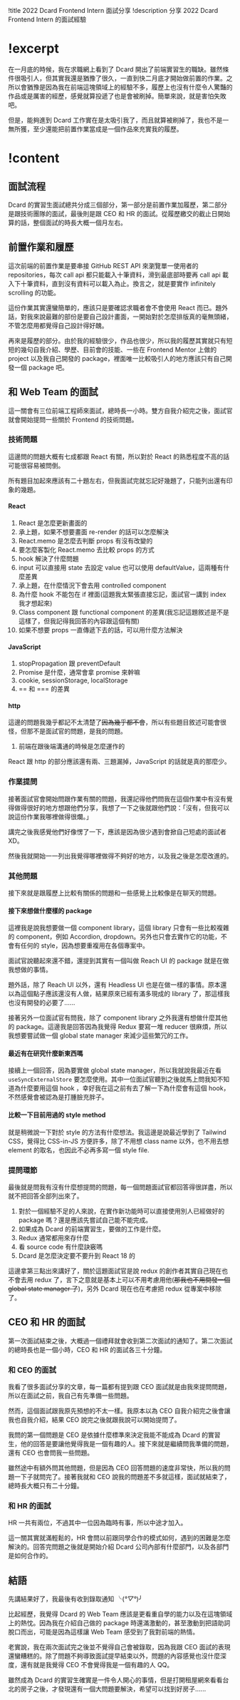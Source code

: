 !title 2022 Dcard Frontend Intern 面試分享
!description 分享 2022 Dcard Frontend Intern 的面試經驗

# !excerpt

在一月底的時候，我在求職網上看到了 Dcard 開出了前端實習生的職缺。雖然條件很吸引人，但其實我還是猶豫了很久，一直到快二月底才開始做前置的作業。之所以會猶豫是因為我在前端這塊領域上的經驗不多，履歷上也沒有什麼令人驚豔的作品或是厲害的經歷，感覺就算投遞了也是會被刷掉。簡單來說，就是害怕失敗吧。

但是，能夠進到 Dcard 工作實在是太吸引我了，而且就算被刷掉了，我也不是一無所獲，至少還能把前置作業當成是一個作品來充實我的履歷。

# !content

## 面試流程

Dcard 的實習生面試總共分成三個部分，第一部分是前置作業加履歷，第二部分是跟技術團隊的面試，最後則是跟 CEO 和 HR 的面試。從履歷繳交的截止日開始算的話，整個面試的時長大概一個月左右。

## 前置作業和履歷

這次前端的前置作業是要串接 GitHub REST API 來瀏覽單一使用者的 repositories，每次 call api 都只能載入十筆資料，滑到最底部時要再 call api 載入下十筆資料，直到沒有資料可以載入為止。換言之，就是要實作 infinitely scrolling 的功能。

這份作業其實還蠻簡單的，應該只是要確認求職者會不會使用 React 而已。題外話，對我來說最難的部份是要自己設計畫面，一開始對於怎麼排版真的毫無頭緒，不管怎麼用都覺得自己設計得好醜。

再來是履歷的部分。由於我的經驗很少，作品也很少，所以我的履歷其實就只有短短的幾句自我介紹、學歷、目前會的技能、一些在 Frontend Mentor 上做的 project 以及我自己開發的 package，裡面唯一比較吸引人的地方應該只有自己開發一個 package 吧。

## 和 Web Team 的面試

這一關會有三位前端工程師來面試，總時長一小時。雙方自我介紹完之後，面試官就會開始提問一些關於 Frontend 的技術問題。

### 技術問題

這邊問的問題大概有七成都跟 React 有關，所以對於 React 的熟悉程度不高的話可能很容易被問倒。

所有題目加起來應該有二十題左右，但我面試完就忘記好幾題了，只能列出還有印象的幾題。

#### React

1. React 是怎麼更新畫面的
2. 承上題，如果不想要畫面 re-render 的話可以怎麼解決
3. React.memo 是怎麼去判斷 props 有沒有改變的
4. 要怎麼客製化 React.memo 去比較 props 的方式
5. hook 解決了什麼問題
6. input 可以直接用 state 去設定 value 也可以使用 defaultValue，這兩種有什麼差異
7. 承上題，在什麼情況下會去用 controlled component
8. 為什麼 hook 不能包在 if 裡面(這題我太緊張直接忘記，面試官一講到 index 我才想起來)
9. Class component 跟 functional component 的差異(我忘記這題敘述是不是這樣了，但我記得我回答的內容跟這個有關)
10. 如果不想要 props 一直傳遞下去的話，可以用什麼方法解決

#### JavaScript

1. stopPropagation 跟 preventDefault
2. Promise 是什麼，通常會拿 promise 來幹嘛
3. cookie, sessionStorage, localStorage
4. == 和 === 的差異

#### http

這邊的問題我幾乎都記不太清楚了~~因為幾乎都不會~~，所以有些題目敘述可能會很怪，但那不是面試官的問題，是我的問題。

1. 前端在跟後端溝通的時候是怎麼運作的

React 跟 http 的部分應該還有兩、三題漏掉，JavaScript 的話就是真的那麼少。

### 作業提問

接著面試官會開始問跟作業有關的問題，我還記得他們問我在這個作業中有沒有覺得做得很好的地方想跟他們分享，我想了一下之後就跟他們說：「沒有，但我可以說這份作業我哪裡做得很爛。」

講完之後我感覺他們好像愣了一下，應該是因為很少遇到會掀自己短處的面試者 XD。

然後我就開始一一列出我覺得哪裡做得不夠好的地方，以及我之後是怎麼改進的。

### 其他問題

接下來就是跟履歷上比較有關係的問題和一些感覺上比較像是在聊天的問題。

#### 接下來想做什麼樣的 package

這裡我是說我想要做一個 component library，這個 library 只會有一些比較複雜的 component，例如 Accordion, dropdown。另外也只會去實作它的功能，不會有任何的 style，因為想要重複用在各個專案中。

面試官說聽起來還不錯，還提到其實有一個叫做 Reach UI 的 package 就是在做我想做的事情。

題外話，除了 Reach UI 以外，還有 Headless UI 也是在做一樣的事情。原本還以為這個點子應該還沒有人做，結果原來已經有滿多現成的 library 了，那這樣我也沒有開發的必要了......

接著另外一位面試官有問我，除了 component library 之外我還有想做什麼其他的 package。這邊我是回答因為我覺得 Redux 要寫一堆 reducer 很麻煩，所以我想要嘗試做一個 global state manager 來減少這些繁冗的工作。

#### 最近有在研究什麼新東西嗎

接續上一個回答，因為要實做 global state manager，所以我就說我最近在看 `useSyncExternalStore` 要怎麼使用。其中一位面試官聽到之後就馬上問我知不知道為什麼要用這個 hook
，幸好我在這之前有去了解一下為什麼會有這個 hook，不然感覺會被認為是打腫臉充胖子。

#### 比較一下目前用過的 style method

就是稍微說一下對於 style 的方法有什麼想法。我這邊是說最近學到了 Tailwind CSS，覺得比 CSS-in-JS 方便許多，除了不用想 class name 以外，也不用去想 element 的取名，也因此不必再多寫一個 style file.

### 提問環節

最後就是問我有沒有什麼想提問的問題，每一個問題面試官都回答得很詳盡，所以就不把回答全部列出來了。

1. 對於一個經驗不足的人來說，在實作新功能時可以直接使用別人已經做好的 package 嗎？還是應該先嘗試自己能不能完成。
2. 如果成為 Dcard 的前端實習生，要做的工作是什麼。
3. Redux 通常都用來存什麼
4. 看 source code 有什麼訣竅嗎
5. Dcard 是怎麼決定要不要升到 React 18 的

這邊拿第三點出來講好了，關於這題面試官是說 redux 的創作者其實自己現在也不會去用 redux 了，言下之意就是基本上可以不用考慮用他(~~那我也不用開發一個 global state manager 了~~)，另外 Dcard 現在也在考慮把 redux 從專案中移除了。

## CEO 和 HR 的面試

第一次面試結束之後，大概過一個禮拜就會收到第二次面試的通知了。第二次面試的總時長也是一個小時，CEO 和 HR 的面試各三十分鐘。

### 和 CEO 的面試

我看了很多面試分享的文章，每一篇都有提到跟 CEO 面試就是由我來提問問題，所以在面試之前，我自己有先準備一些問題。

然而，這個面試跟我原先預想的不太一樣。我原本以為 CEO 自我介紹完之後會讓我也自我介紹，結果 CEO 說完之後就跟我說可以開始提問了。

我問的第一個問題是 CEO 是依據什麼標準來決定我能不能成為 Dcard 的實習生，他的回答是要讓他覺得我是一個有趣的人。接下來就是繼續問我準備的問題，還有 CEO 也會問我一些問題。

雖然途中有額外問其他問題，但是因為 CEO 回答問題的速度非常快，所以我的問題一下子就問完了。接著我就和 CEO 說我的問題差不多就這樣，面試就結束了，總時長大概只有二十分鐘。

### 和 HR 的面試

HR 一共有兩位，不過其中一位因為臨時有事，所以中途才加入。

這一關其實就滿輕鬆的，HR 會問以前跟同學合作的模式如何，遇到的困難是怎麼解決的。回答完問題之後就是開始介紹 Dcard 公司內部有什麼部門，以及各部門是如何合作的。

## 結語

先講結果好了，我最後有收到錄取通知 ╰(_°▽°_)╯

比起經歷，我覺得 Dcard 的 Web Team 應該是更看重自學的能力以及在這塊領域上的熱忱。因為我在介紹自己做的 package 時還滿激動的，甚至激動到把語助詞脫口而出，可能是因為這樣讓 Web Team 感受到了我對前端的熱情。

老實說，我在兩次面試完之後並不覺得自己會被錄取，因為我跟 CEO 面試的表現還蠻糟糕的。除了問題不夠導致面試提早結束以外，問題的內容感覺也沒什麼深度，還有就是我覺得 CEO 不會覺得我是一個有趣的人 QQ。

雖然成為 Dcard 的實習生確實是一件令人開心的事情，但是打開租屋網來看看台北的房子之後，才發現還有一個大問題要解決，希望可以找到好房子......
